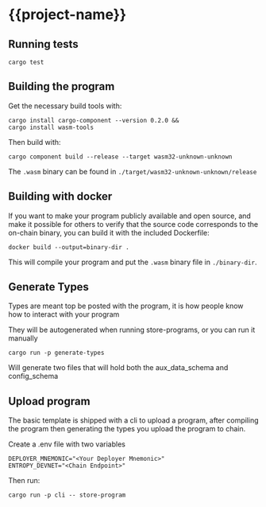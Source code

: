 <!-- Generated with cargo generate entropyxyz/programs -->

# {{project-name}}

## Running tests

`cargo test`

## Building the program

Get the necessary build tools with:

```shell
cargo install cargo-component --version 0.2.0 &&
cargo install wasm-tools
```

Then build with:

```shell
cargo component build --release --target wasm32-unknown-unknown
```

The `.wasm` binary can be found in `./target/wasm32-unknown-unknown/release`

## Building with docker

If you want to make your program publicly available and open source, and make it possible for others to verify that the source code corresponds to the on-chain binary, you can build it with the included Dockerfile:

```shell
docker build --output=binary-dir .
```

This will compile your program and put the `.wasm` binary file in `./binary-dir`.

## Generate Types

Types are meant top be posted with the program, it is how people know how to interact with your program

They will be autogenerated when running store-programs, or you can run it manually

```shell
cargo run -p generate-types
```

Will generate two files that will hold both the aux_data_schema and config_schema

## Upload program

The basic template is shipped with a cli to upload a program, after compiling the program then generating the types
you upload the program to chain.

Create a .env file with two variables

```env
DEPLOYER_MNEMONIC="<Your Deployer Mnemonic>"
ENTROPY_DEVNET="<Chain Endpoint>"
```

Then run:

```shell
cargo run -p cli -- store-program
```
